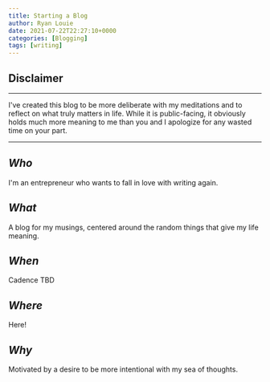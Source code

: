 ```yaml
---
title: Starting a Blog
author: Ryan Louie
date: 2021-07-22T22:27:10+0000
categories: [Blogging]
tags: [writing]
---
```


## Disclaimer
---

I've created this blog to be more deliberate with my meditations and to reflect on what truly matters in life. While it is public-facing, it obviously holds much more meaning to me than you and I apologize for any wasted time on your part. 

---

## _Who_

I'm an entrepreneur who wants to fall in love with writing again. 

## _What_

A blog for my musings, centered around the random things that give my life meaning.

## _When_

Cadence TBD

## _Where_

Here!

## _Why_

Motivated by a desire to be more intentional with my sea of thoughts.
